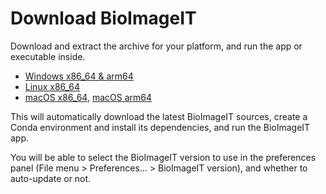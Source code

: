 # Download BioImageIT

<!-- start-part -->
Download and extract the archive for your platform, and run the app or executable inside.

- [Windows x86_64 & arm64](https://github.com/bioimageit/bioimageit/releases/download/v0.3.60/bioimageit_windows_x86_64_v0.3.59.zip)
- [Linux x86_64](https://github.com/bioimageit/bioimageit/releases/download/v0.3.60/bioimageit_linux_x86_64_v0.3.60.zip)
- [macOS x86_64](https://github.com/bioimageit/bioimageit/releases/download/v0.3.60/bioimageit_macOSX_x86_64_v0.3.60.zip), [macOS arm64](https://github.com/bioimageit/bioimageit/releases/download/v0.3.60/bioimageit_macOS_arm64_v0.3.60.zip)

This will automatically download the latest BioImageIT sources, create a Conda environment and install its dependencies, and run the BioImageIT app. 

You will be able to select the BioImageIT version to use in the preferences panel (File menu > Preferences... > BioImageIT version), and whether to auto-update or not.

<!-- end-part -->